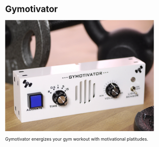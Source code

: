 # Gymotivator

<img src="https://github.com/reubenstr/Gymotivator/blob/master/images/gymotivator-side.jpg" width="480">

Gymotivator energizes your gym workout with motivational platitudes.
